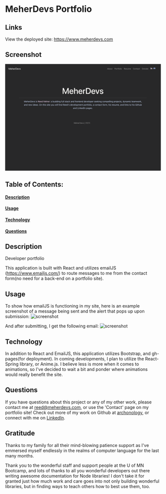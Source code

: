 # MeherDevs Portfolio

## Links
View the deployed site: https://www.meherdevs.com

## Screenshot
![screenshot](./src/projectImages/MeherDevs.png)    
## Table of Contents:
#### [Description](#description)
#### [Usage](#usage)
#### [Technology](#technology)
#### [Questions](#questions)

## Description
Developer portfolio

This application is built with React and utilizes emailJS (https://www.emailjs.com/) to route messages to me from the contact form(no need for a back-end on a portfolio site). 

## Usage
To show how emailJS is functioning in my site, here is an example screenshot of a message being sent and the alert that pops up upon submission:
![screenshot](./src/components/images/sample%20message%20sent.png)

And after submitting, I get the following email: 
![screenshot](./src/components/images/sample%20message%20recieved.png)

    
## Technology
In addition to React and EmailJS, this application utilizes Bootstrap, and gh-pages(for deployment). In coming developments, I plan to utilize the React-Spring library, or Anime.js.  I believe less is more when it comes to animations, so I've decided to wait a bit and ponder where animations would really benefit the site.   


## Questions
If you have questions about this project or any of my other work, please contact me at reed@meherdevs.com, or use the 'Contact' page on my portfolio site! Check out more of my work on Github at [archonology](https://github.com/archonology), or connect with me on [LinkedIn](https://www.linkedin.com/in/reed-meher).

## Gratitude
Thanks to my family for all their mind-blowing patience support as I've emmersed myself endlessly in the realms of computer language for the last many months. 

Thank you to the wonderful staff and support people at the U of MN Bootcamp, and lots of thanks to all you wonderful developers out there writing awesome documentation for Node libraries! I don't take it for granted just how much work and care goes into not only building wonderful libraries, but in finding ways to teach others how to best use them, too. 
    